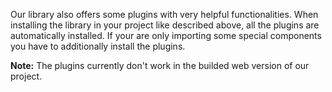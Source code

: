 Our library also offers some plugins with very helpful functionalities. When installing the library in your project like described above, all the plugins are automatically installed. If your are only importing some special components you have to additionally install the plugins.  

**Note:** The plugins currently don't work in the builded web version of our project.